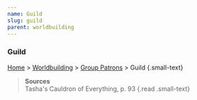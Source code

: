 ```yaml
---
name: Guild
slug: guild
parent: worldbuilding
---
```

### Guild
[Home](dm-operations-center) > [Worldbuilding](worldbuilding-menu) > [Group Patrons](group-patrons) > Guild {.small-text}

> **Sources** <br/>
> Tasha's Cauldron of Everything, p. 93
{.read .small-text}